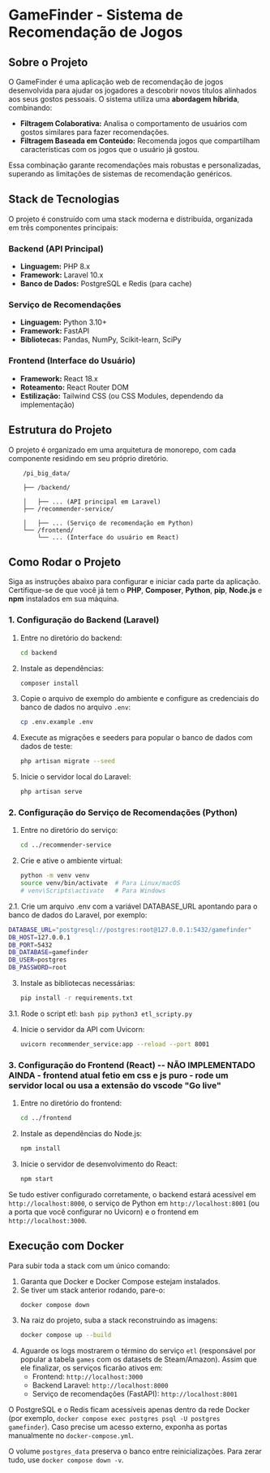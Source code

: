 # GameFinder - Sistema de Recomendação de Jogos

## Sobre o Projeto

O GameFinder é uma aplicação web de recomendação de jogos desenvolvida para ajudar os jogadores a descobrir novos títulos alinhados aos seus gostos pessoais. O sistema utiliza uma **abordagem híbrida**, combinando:

* **Filtragem Colaborativa:** Analisa o comportamento de usuários com gostos similares para fazer recomendações.
* **Filtragem Baseada em Conteúdo:** Recomenda jogos que compartilham características com os jogos que o usuário já gostou.

Essa combinação garante recomendações mais robustas e personalizadas, superando as limitações de sistemas de recomendação genéricos.

## Stack de Tecnologias

O projeto é construído com uma stack moderna e distribuída, organizada em três componentes principais:

###  **Backend (API Principal)**
* **Linguagem:** PHP 8.x
* **Framework:** Laravel 10.x
* **Banco de Dados:** PostgreSQL e Redis (para cache)

###  **Serviço de Recomendações**
* **Linguagem:** Python 3.10+
* **Framework:** FastAPI
* **Bibliotecas:** Pandas, NumPy, Scikit-learn, SciPy

###  **Frontend (Interface do Usuário)**
* **Framework:** React 18.x
* **Roteamento:** React Router DOM
* **Estilização:** Tailwind CSS (ou CSS Modules, dependendo da implementação)

## Estrutura do Projeto

O projeto é organizado em uma arquitetura de monorepo, com cada componente residindo em seu próprio diretório.

        /pi_big_data/
        
        ├── /backend/
        
        │   ├── ... (API principal em Laravel)
        ├── /recommender-service/
        
        │   ├── ... (Serviço de recomendação em Python)
        └── /frontend/
            └── ... (Interface do usuário em React)

## Como Rodar o Projeto

Siga as instruções abaixo para configurar e iniciar cada parte da aplicação. Certifique-se de que você já tem o **PHP**, **Composer**, **Python**, **pip**, **Node.js** e **npm** instalados em sua máquina.

### 1. Configuração do Backend (Laravel)

1.  Entre no diretório do backend:
    ```bash
    cd backend
    ```

2.  Instale as dependências:
    ```bash
    composer install
    ```

3.  Copie o arquivo de exemplo do ambiente e configure as credenciais do banco de dados no arquivo `.env`:
    ```bash
    cp .env.example .env
    ```

4.  Execute as migrações e seeders para popular o banco de dados com dados de teste:
    ```bash
    php artisan migrate --seed
    ```

5.  Inicie o servidor local do Laravel:
    ```bash
    php artisan serve
    ```

### 2. Configuração do Serviço de Recomendações (Python)

1.  Entre no diretório do serviço:
    ```bash
    cd ../recommender-service
    ```

2.  Crie e ative o ambiente virtual:
    ```bash
    python -m venv venv
    source venv/bin/activate  # Para Linux/macOS
    # venv\Scripts\activate   # Para Windows
    ```
2.1.  Crie um arquivo .env com a variável DATABASE_URL apontando para o banco de dados do Laravel, por exemplo:
```bash
DATABASE_URL="postgresql://postgres:root@127.0.0.1:5432/gamefinder"
DB_HOST=127.0.0.1
DB_PORT=5432
DB_DATABASE=gamefinder
DB_USER=postgres
DB_PASSWORD=root
```

3.  Instale as bibliotecas necessárias:
    ```bash
    pip install -r requirements.txt
    ```
3.1.  Rode o script etl:
    ```bash
    pip python3 etl_scripty.py
    ```
    
4.  Inicie o servidor da API com Uvicorn:
    ```bash
    uvicorn recommender_service:app --reload --port 8001
    ```

### 3. Configuração do Frontend (React) -- NÃO IMPLEMENTADO AINDA - frontend atual fetio em css e js puro - rode um servidor local ou usa a extensão do vscode "Go live"

1.  Entre no diretório do frontend:
    ```bash
    cd ../frontend
    ```

2.  Instale as dependências do Node.js:
    ```bash
    npm install
    ```

3.  Inicie o servidor de desenvolvimento do React:
    ```bash
    npm start
    ```

Se tudo estiver configurado corretamente, o backend estará acessível em `http://localhost:8000`, o serviço de Python em `http://localhost:8001` (ou a porta que você configurar no Uvicorn) e o frontend em `http://localhost:3000`.

## Execução com Docker

Para subir toda a stack com um único comando:

1. Garanta que Docker e Docker Compose estejam instalados.
2. Se tiver um stack anterior rodando, pare-o:
   ```bash
   docker compose down
   ```
3. Na raiz do projeto, suba a stack reconstruindo as imagens:
   ```bash
   docker compose up --build
   ```
4. Aguarde os logs mostrarem o término do serviço `etl` (responsável por popular a tabela `games` com os datasets de Steam/Amazon). Assim que ele finalizar, os serviços ficarão ativos em:
   - Frontend: `http://localhost:3000`
   - Backend Laravel: `http://localhost:8000`
   - Serviço de recomendações (FastAPI): `http://localhost:8001`

O PostgreSQL e o Redis ficam acessíveis apenas dentro da rede Docker (por exemplo, `docker compose exec postgres psql -U postgres gamefinder`). Caso precise um acesso externo, exponha as portas manualmente no `docker-compose.yml`.

O volume `postgres_data` preserva o banco entre reinicializações. Para zerar tudo, use `docker compose down -v`.
